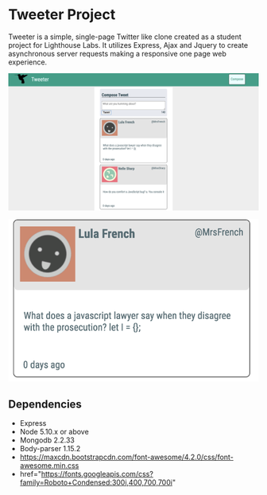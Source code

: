# Tweeter Project

Tweeter is a simple, single-page Twitter like clone created as a student project for Lighthouse Labs. It utilizes Express, Ajax and Jquery to create asynchronous server requests making a responsive one page web experience.

!["Full Page Layout"](https://github.com/DevYves/tweeter/blob/master/Docs/Full-Page.png)

!["Tweeter Closeup"](https://github.com/DevYves/tweeter/blob/master/Docs/Tweet.png)


## Dependencies

- Express
- Node 5.10.x or above
- Mongodb 2.2.33
- Body-parser 1.15.2
- https://maxcdn.bootstrapcdn.com/font-awesome/4.2.0/css/font-awesome.min.css
- href="https://fonts.googleapis.com/css?family=Roboto+Condensed:300i,400,700,700i"

